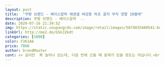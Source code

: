 ```yaml
---
layout: post 
title:  "쿠팡 브랜드 - 베이스알파 에센셜 여성용 하프 골지 무지 양말 10켤레" 
description: 쿠팡 브랜드 - 베이스알파  ..
date: 2020-07-16 21:39:52 
img: https://static.coupangcdn.com/image/retail/images/5874035400541-bd36e0d6-aa4f-48e3-9cf9-b735e14fdfce.jpg 
linkUrl: http://me2.do/GSkJ2kdt 
categories: [1008] 
color: F361A6 
price: 7860 
author: brandMaster 
cont: >> 길이만  확 늘어나 있는데, 다음 번에 신을 때 문제가 있을 정도는 아닙니다.<br/> 계속 신으면서 지켜봐야 할 것 같더군요.<br/><br/>>> 오버사이즈 팬츠에 부츠 매치할 때 신으니 부츠 밖으로 드러나지 않으면서 딱 발만 보호해주더군요.<br/> 저처럼 팬츠 즐겨입으시는 키가 있으신 분은 참고하시면 좋을 것 같아요.<br/><br/>>> 처음엔 발목을 너무 조이나 싶었는데, 신다보니 발목에 맞게 적당히 맞더군요.<br/><br/><br/> - 245<br/> -250사이즈인 제가 신었을 때 꼭 맞는 느낌이었습니다.<br/> ( 사진첨부 )<br/><br/> - 골지 or 골지가 없는 스타일만 신다가 하프 골지 디자인은 성인이 된 후에는 처음 신었는데요.<br/> 워낙 기본 디자인이라 크게 문제되는 부분은 없었습니다.<br/><br/><br/> - 발 사이즈가 작으신 분은 낙낙하게 신으실 수 있을 것 같네요.<br/><br/><br/> - 밴딩마감이 생각보다 짱짱하게 잘 되어 있어 첫 느낌은 좋습니다.<br/><br/><br/> - 소재는 부드러운 편이라 피부에 닿았을 때 느낌이 괜찮습니다.<br/><br/><br/> - 신기 전에 세탁했는데 밴딩이 늘어짐 없이 형태를 잘 유지합니다.<br/><br/><br/> - 운동할 때 운동화에 신기는 적당합니다.<br/><br/><br/> - 원피스를 자주 입는 친구한테 양말 한 켤레를 줬는데, 원피스 입을 때 스타일링하기 적당한 길이감이라고 합니다.<br/><br/><br/> - 저는 팬츠 스타일링을 자주하는데, 치노팬츠나 롤업팬츠에 매치할 때는 양말 목이 좀 많이 짧습니다.<br/><br/><br/> - 한 번 신고 벗었는데, 길이가 처음보다 확 늘어나 있습니다.<br/><br/>1.<br/> 소재 및 디자인<br/>2.<br/> 스타일링<br/> 
---
```

 